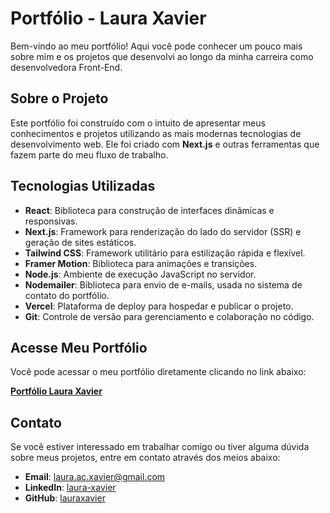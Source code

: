 # Portfólio - Laura Xavier

Bem-vindo ao meu portfólio! Aqui você pode conhecer um pouco mais sobre mim e os projetos que desenvolvi ao longo da minha carreira como desenvolvedora Front-End.

## Sobre o Projeto

Este portfólio foi construído com o intuito de apresentar meus conhecimentos e projetos utilizando as mais modernas tecnologias de desenvolvimento web. Ele foi criado com **Next.js** e outras ferramentas que fazem parte do meu fluxo de trabalho.

## Tecnologias Utilizadas

-   **React**: Biblioteca para construção de interfaces dinâmicas e responsivas.
-   **Next.js**: Framework para renderização do lado do servidor (SSR) e geração de sites estáticos.
-   **Tailwind CSS**: Framework utilitário para estilização rápida e flexível.
-   **Framer Motion**: Biblioteca para animações e transições.
-   **Node.js**: Ambiente de execução JavaScript no servidor.
-   **Nodemailer**: Biblioteca para envio de e-mails, usada no sistema de contato do portfólio.
-   **Vercel**: Plataforma de deploy para hospedar e publicar o projeto.
-   **Git**: Controle de versão para gerenciamento e colaboração no código.

## Acesse Meu Portfólio

Você pode acessar o meu portfólio diretamente clicando no link abaixo:

[**Portfólio Laura Xavier**](https://laura-xavier.vercel.app)

## Contato

Se você estiver interessado em trabalhar comigo ou tiver alguma dúvida sobre meus projetos, entre em contato através dos meios abaixo:

-   **Email**: [laura.ac.xavier@gmail.com](mailto:laura.ac.xavier@gmail.com)
-   **LinkedIn**: [laura-xavier](https://www.linkedin.com/in/laura-xavier-75b9a0243/)
-   **GitHub**: [lauraxavier](https://github.com/lauraxavier)
